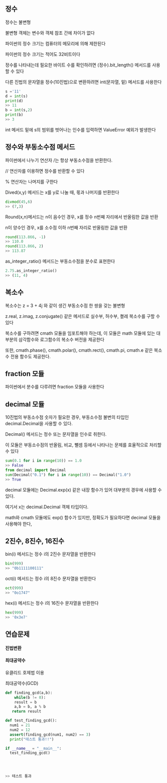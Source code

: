 ## 정수

정수는 불변형

불변형 객체는 변수와 객체 참조 간에 차이가 없다

파이썬의 정수 크기는 컴퓨터의 메모리에 의해 제한된다

파이썬의 정수 크기는 적어도 32비트이다

정수를 나타내는데 필요한 바이트 수를 확인하려면 (정수).bit_length() 메서드를 사용할 수 있다

다른 진법의 문자열을 정수(10진법)으로 변환하려면 int(문자열, 밑) 메서드를 사용한다

```python
s ='11'
d = int(s)
print(d)
>> 11
b = int(s,2)
print(b)
>> 3
```

int 메서드 밑에 s의 범위를 벗어나는 인수를 입력하면 ValueError 예외가 발생한다



## 정수와 부동소수점 메서드

파이썬에서 나누기 연산자 /는 항상 부동소수점을 반환한다.

// 연산자를 이용하면 정수를 반환할 수 있다

% 연산자는 나머지를 구한다

Dived(x,y) 메서드는 x를 y로 나눌 때, 몫과 나머지를 반환한다

```python
divmod(45,6)
>> (7,3)
```

Round(x,n)메서드는 n이 음수인 경우, x를 정수 n번째 자리에서 반올림한 값을 반환

n이 양수인 경우, x를 소수점 이하 n번째 자리로 반올림한 값을 반환

```python
round(113.866, -1)
>> 110.0
round(113.866, 2)
>> 113.87
```

 as_integer_ratio() 메서드는 부동소수점을 분수로 표현한다

```python
2.75.as_integer_ratio()
>> (11, 4)
```



## 복소수

복소수는 z = 3 + 4j 와 같이 생긴 부동소수점 한 쌍을 갖는 불변형

z.real, z.imag, z.conjugate() 같은 메서드로 실수부, 허수부, 켤레 복소수를 구할 수 있다

복소수를 구하려면 cmath 모듈을 임포트해야 하는데, 이 모듈은 math 모듈에 있는 대부분의 삼각함수와 로그함수의 복소수 버전을 제공한다

또한, cmath.phase(), cmath.polar(), cmath.rect(), cmath.pi, cmath.e 같은 복소수 전용 함수도 제공한다.



## fraction 모듈

 파이썬에서 분수를 다루려면 fraction 모듈을 사용한다



## decimal 모듈

10진법의 부동소수점 숫자가 필요한 경우, 부동소수점 불변의 타입인 decimal.Decimal을 사용할 수 있다.

Decimal() 메서드는 정수 또는 문자열을 인수로 취한다.

이 모듈은 부동소수점의 반올림, 비교, 뺄셈 등에서 나타나는 문제를 효율적으로 처리할 수 있다

```python
sum(0.1 for i in range(10)) == 1.0
>> False
from decimal import Decimal
sum(Decimal("0.1") for i in range(10)) == Decimal("1.0")
>> True
```

decimal 모듈에는 Decimal.exp(x)  같은 내장 함수가 있어 대부분의 경우에 사용할 수 있다.

여기서 x는 decimal.Decimal 객체 타입이다.

math와 cmath 모듈에도 exp() 함수가 있지만, 정확도가 필요하다면 decimal 모듈을 사용해야 한다,



## 2진수, 8진수, 16진수

bin(i) 메서드는 정수 i의 2진수 문자열을 반환한다

```python
bin(999)
>> "0b1111100111"
```

oct(i) 메서드는 정수 i의 8진수 문자열을 반환한다

```python
oct(999)
>> "0o1747"
```

hex(i) 메서드는 정수 i의  16진수 문자열을 반환한다

```python
hex(999)
>> '0x3e7'
```



## 연습문제

#### 진법변환

#### 최대공약수

유클리드 호제법 이용

최대공약수(GCD)

```python
def finding_gcd(a,b):
	while(b != 0):
    result = b
    a,b = b, a % b
   return result

def test_finding_gcd():
  num1 = 21
  num2 = 12
  assert(finding_gcd(num1, num2) == 3)
  print("테스트 통과!!")

if __name__ = "__main__":
  test_finding_gcd()

  
  
  
>> 테스트 통과
```

